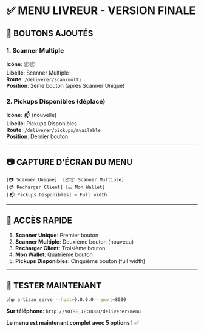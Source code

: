 # ✅ MENU LIVREUR - VERSION FINALE

## 🎯 BOUTONS AJOUTÉS

### 1. Scanner Multiple
**Icône**: 📦📦  
**Libellé**: Scanner Multiple  
**Route**: `/deliverer/scan/multi`  
**Position**: 2ème bouton (après Scanner Unique)

### 2. Pickups Disponibles (déplacé)
**Icône**: 📬 (nouvelle)  
**Libellé**: Pickups Disponibles  
**Route**: `/deliverer/pickups/available`  
**Position**: Dernier bouton

---

## 📷 CAPTURE D'ÉCRAN DU MENU

```
[📷 Scanner Unique]  [📦📦 Scanner Multiple]
[💳 Recharger Client] [💵 Mon Wallet]
[📬 Pickups Disponibles] ← Full width
```

---

## 🧭 ACCÈS RAPIDE
1. **Scanner Unique**: Premier bouton
2. **Scanner Multiple**: Deuxième bouton (nouveau)
3. **Recharger Client**: Troisième bouton
4. **Mon Wallet**: Quatrième bouton
5. **Pickups Disponibles**: Cinquième bouton (full width)

---

## 🚀 TESTER MAINTENANT
```bash
php artisan serve --host=0.0.0.0 --port=8000
```

**Sur téléphone**: `http://VOTRE_IP:8000/deliverer/menu`

**Le menu est maintenant complet avec 5 options !** ✅
